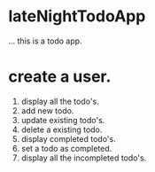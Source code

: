 # lateNightTodoApp
...
this is a todo app.
# create a user.
1. display all the todo's.
2. add new todo.
3. update existing todo's.
4. delete a existing todo.
5. display completed todo's.
6. set a todo as completed.
7. display all the incompleted todo's.
